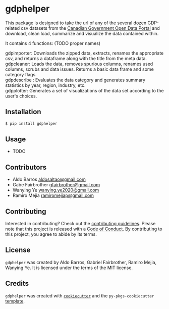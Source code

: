 # gdphelper

This package is designed to take the url of any of the several dozen GDP-related csv datasets from the [Canadian Government Open Data Portal](https://open.canada.ca/en/open-data) and download, clean load, summarize and visualize the data contained within.  

It contains 4 functions:
(TODO proper names)


gdpimporter: Downloads the zipped data, extracts, renames the appropriate csv, and returns a dataframe along with the title from the meta data.    
gdpcleaner: Loads the data, removes spurious columns, renames used columns, scrubs and data issues. Returns a basic data frame and some category flags.   
gdpdescribe : Evaluates the data category and generates summary statistics by year, region, industry, etc.  
gdpplotter: Generates a set of visualizations of the data set according to the user's choices.


## Installation

```bash
$ pip install gdphelper
```

## Usage

- TODO

## Contributors

- Aldo Barros          aldosaltao@gmail.com
- Gabe Fairbrother     gfairbrother@gmail.com
- Wanying Ye           wanying.ye2020@gmail.com
- Ramiro Mejia         ramiromejiap@gmail.com

## Contributing

Interested in contributing? Check out the [contributing guidelines](https://github.com/UBC-MDS/Group_03_GOV_CA_GDP_HELPER/blob/main/CONTRIBUTING.md). Please note that this project is released with a [Code of Conduct](https://github.com/UBC-MDS/Group_03_GOV_CA_GDP_HELPER/blob/main/CONDUCT.md). By contributing to this project, you agree to abide by its terms.

## License

`gdphelper` was created by Aldo Barros, Gabriel Fairbrother, Ramiro Mejia, Wanying Ye. It is licensed under the terms of the MIT license.

## Credits

`gdphelper` was created with [`cookiecutter`](https://cookiecutter.readthedocs.io/en/latest/) and the `py-pkgs-cookiecutter` [template](https://github.com/py-pkgs/py-pkgs-cookiecutter).
